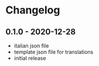 # Changelog


## 0.1.0 - 2020-12-28

- italian json file
- template json file for translations
- initial release
